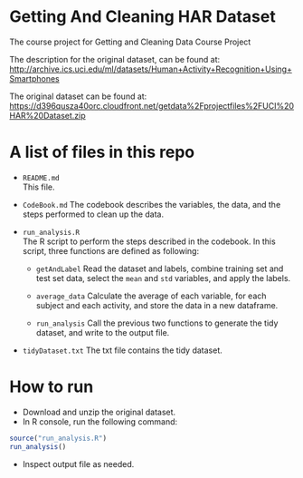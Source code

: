 # Getting And Cleaning HAR Dataset
The course project for Getting and Cleaning Data Course Project

The description for the original dataset, can be found at:
http://archive.ics.uci.edu/ml/datasets/Human+Activity+Recognition+Using+Smartphones

The original dataset can be found at:
https://d396qusza40orc.cloudfront.net/getdata%2Fprojectfiles%2FUCI%20HAR%20Dataset.zip

# A list of files in this repo
* `README.md`   
This file.

* `CodeBook.md`
The codebook describes the variables, the data, and the steps performed to clean up the data.

* `run_analysis.R`  
The R script to perform the steps described in the codebook.
In this script, three functions are defined as following:
  * `getAndLabel` Read the dataset and labels, combine training set and test set data,
  select the `mean` and `std` variables, and apply the labels.
  * `average_data`  Calculate the average of each variable, for each subject
  and each activity, and store the data in a new dataframe.

  * `run_analysis` Call the previous two functions to generate the tidy dataset, and write to the output file.

* `tidyDataset.txt`
The txt file contains the tidy dataset.


# How to run
* Download and unzip the original dataset.
* In R console, run the following command:
```R
source("run_analysis.R")
run_analysis()
```
* Inspect output file as needed.
